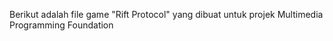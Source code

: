 Berikut adalah file game "Rift Protocol" yang dibuat untuk projek Multimedia Programming Foundation
